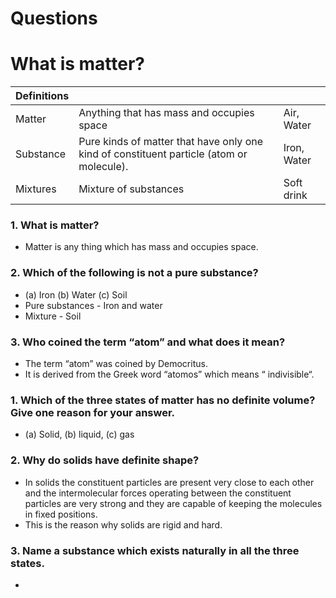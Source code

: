 # Questions
# What is matter?
|Definitions| ||
|-|-|-|
|Matter|Anything that has mass and occupies space| Air, Water
|Substance|Pure kinds of matter that have only one kind of constituent particle (atom or molecule).| Iron, Water
|Mixtures| Mixture of substances | Soft drink | 

### 1. What is matter?
* Matter is any thing which has mass and occupies space.
### 2. Which of the following is not a pure substance?
* (a) Iron (b) Water (c) Soil
* Pure substances - Iron and water
* Mixture - Soil
### 3. Who coined the term “atom” and what does it mean?
* The term “atom” was coined by Democritus.
* It is derived from the Greek word “atomos” which means “ indivisible“.

### 1. Which of the three states of matter has no definite volume? Give one reason for your answer.
* (a) Solid, (b) liquid, (c) gas
### 2. Why do solids have definite shape?
* In solids the constituent particles are present very close to each other and the intermolecular forces operating between the constituent particles are very strong and
they are capable of keeping the molecules in fixed positions. 
* This is the reason why solids are rigid and hard.
### 3. Name a substance which exists naturally in all the three states.
* 
